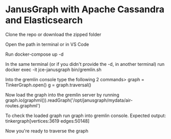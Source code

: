 # JanusGraph with Apache Cassandra and Elasticsearch

Clone the repo or download the zipped folder

Open the path in terminal or in VS Code

Run docker-compose up -d

In the same terminal (or if you didn't provide the -d, in another terminal) run docker exec -it jce-janusgraph bin/gremlin.sh

Into the gremlin console type the following 2 commands>
graph = TinkerGraph.open()
g = graph.traversal()

Now load the graph into the gremlin server by running graph.io(graphml()).readGraph('/opt/janusgraph/mydata/air-routes.graphml')

To check the loaded graph run graph into gremlin console. Expected output: tinkergraph[vertices:3619 edges:50148]

Now you're ready to traverse the graph


